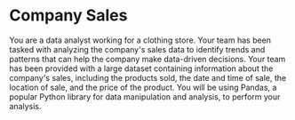 # Company Sales

You are a data analyst working for a clothing store. Your team has been tasked with analyzing the company's sales data to identify trends and patterns that can help the company make data-driven decisions. Your team has been provided with a large dataset containing information about the company's sales, including the products sold, the date and time of sale, the location of sale, and the price of the product. You will be using Pandas, a popular Python library for data manipulation and analysis, to perform your analysis.
